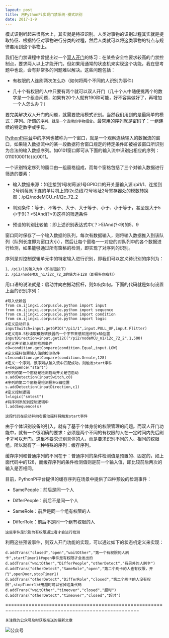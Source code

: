 ```yaml
---
layout: post
title: 用PythonPi实现门禁系统-模式识别
date: 2017-1-9
---
```

模式识别听起来很高大上，其实就是特征识别。人类对事物的识别过程其实就是提取特征、根据特征对事物进行分类的过程，然后人类就可以将这类事物的特点与规律套用到这个事物上。

我们在门禁课程中曾提出过一个[双人开门](http://course.pythonpi.top:10008/coursePlay.html?course=3&courseware=4&Order=6)的练习：在某些安全性要求较高的门禁控制点，要求两人以上才能开门。但如果用通常的状态机来实现这个功能，我在思考题中也说，会有非常多的问题难以解决。这些问题包括：

- 有权限的人连刷两次怎么办（如何将两个不同的人识别为事件）

- 几十个有权限的人中只要有两个就可以双人开门（几十个人中随便挑两个的数字是一个组合问题，如果有20个人就有190种可能，好不容易做好了，再增加一个人怎么办？）

要完美解决双人开门的问题，就需要使用模式识别。当然我们用到的是最简单的模式：序列。所谓的`序列，就是一个连续的事物组合`。最常用的序列就是密码了：一组连续的特定数字或字母。

[PythonPi平台](http://course.pythonpi.top:10008/coursePlay.html?course=1&courseware=1&Order=1)中的序列也被称为一个窗口，就是一个观察连续输入的数据流的窗口，如果输入数据流中的某一段数据符合窗口规定的特定条件即被被该窗口所识别为合法的输入数据序列。如0101窗口即可从下面的输入流中识别出相应的序列：0110100011`0101`0011。

一个识别特定序列的窗口由一组窗格组成，而每个窗格包括了三个对输入数据进行筛选的要素：

- 输入数据来源：如连接到1号树莓派1号GPIO口的开关量输入源:/pi1/1、连接到2号树莓派下连的单片机上的i2c总线72号地址2号寄存器处的模数转换器：/pi2/nodeMCU_n1/i2c_72_2

- 判别条件：等于、不等于、大于、大于等于、小于、小于等于，甚至是大于5小于9(？>5)And(?<9)这样的筛选条件

- 预设的判别比较值：即上述识别表达式中(？>5)And(?<9)的5、9

窗口同时保存了一个输入数据的队列，每次有数据输入，则将输入数据推入到该队列（队列长度即为窗口大小），然后让每个窗格一一对应的对队列中的各个数据进行检测，如果能够通过所有窗格的检测，即实现了对序列的识别。

序列是对控制逻辑单元中的特定输入进行识别，即我们可以定义待识别的序列为：

    1、/pi1/1的输入为0（即按钮按下）
    2、/pi2/nodeMCU_n1/i2c_72_2的值大于128（即摇杆向右打）

用口语的说法就是：启动并向右搬动摇杆，则如何如何。下面的代码就是如何设置上面的识别序列：

    #导入依赖包
    from cn.ijingxi.corpuscle.python import input
    from cn.ijingxi.corpuscle.python import sequence
    from cn.ijingxi.corpuscle.python import condition
    from cn.ijingxi.corpuscle.python import logic
    #定义启动开关
    inputSwitch=input.getGPIO("/pi1/1",input.PULL_UP,input.Flitter)
    #定义每0.5秒读取模数转换器的一个字节来感知摇杆的x轴位置
    inputDirection=input.getI2C("/pi2/nodeMCU_n1/i2c_72_2",1,500)
    #定义开关输入值的检测条件
    c0=condition.getCompare(condition.Equal,input.LOW)
    #定义摇杆位置输入值的检测条件
    c1=condition.getCompare(condition.Greate,128)
    #定义一个序列，该序列从输入流中匹配成功，则触发start事件
    s=sequence("start")
    #序列的第一个窗格是检测启动开关是否启动
    s.addDetection(inputSwitch,c0)
    #序列的第二个窗格是检测摇杆x轴位置
    s.addDetection(inputDirection,c1)
    #定义控制逻辑
    l=logic("smtest")
    #将序列添加到控制逻辑中
    l.addSequence(s)

  `这段代码在启动并向右搬动摇杆将触发start事件`

由于个体识别设备的引入，就有了基于个体身份的权限管理的问题。而双人开门功能中，就有一个很明确的要求：必须是两个不同的有权限的人在一定时间内先后刷卡才可以开门。这里不要求识别具体的人，而是要求识别不同的人、相同的权限组。所以就有了一种特殊的序列：缓存序列。

缓存序列和普通序列的不同在于：普通序列的条件检测值是预置的、固定的，如上面代码中的128，而缓存序列的条件检测值则是前一个输入值，即比较前后两次的输入是否相同。

目前，PythonPi平台提供的缓存序列在场景中提供了四种预设的检测事件：

- SamePeople：前后是同一个人

- DifferPeople：前后不是同一个人

- SameRole：前后是同一个组有权限的人

- DifferRole：前后不是同一个组有权限的人

`这些事件是识别为有权限通过者才会进行检测`

利用这些预设事件，则双人开门功能的实现，可以通过如下的状态机定义来实现：

    d.addTrans("closed","open","waitOther","第一个有权限的人刷卡",startTimer1)#open事件是有权限才会发出的
    d.addTrans("waitOther","DifferPeople","otherDetect","有另外的人刷卡")
    d.addTrans("otherDetect","SameRole","open","第二个刷卡的人也有权限，开门",openDoor,stopTimer1)
    d.addTrans("otherDetect","DifferRole","closed","第二个刷卡的人没有权限",stopTimer1)#用超时可以省掉这条代码
    d.addTrans("waitOther","timeover","closed","超时")
    d.addTrans("otherDetect","timeover","closed","超时")

====================================================================================================

`关注我的公众号及时获取推送的最新文章`

  ![公众号](http://course.pythonpi.top:10008/images/qrcode.jpg)
  
  
